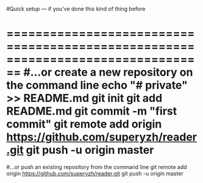 #Quick setup — if you’ve done this kind of thing before

================================================================================
#…or create a new repository on the command line
echo "# private" >> README.md
git init
git add README.md
git commit -m "first commit"
git remote add origin https://github.com/superyzh/reader.git
git push -u origin master
==================================================================================
#…or push an existing repository from the command line
git remote add origin https://github.com/superyzh/reader.git
git push -u origin master
